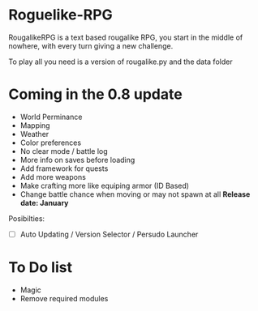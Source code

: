 # Roguelike-RPG
RougalikeRPG is a text based rougalike RPG, you start in the middle of nowhere, with every turn giving a new challenge.

To play all you need is a version of rougalike.py and the data folder


# Coming in the 0.8 update
- World Perminance
- Mapping
- Weather
- Color preferences
- No clear mode / battle log
- More info on saves before loading
- Add framework for quests
- Add more weapons
- Make crafting more like equiping armor (ID Based)
- Change battle chance when moving or may not spawn at all
__Release date:  January__

Posibilties:
- [ ] Auto Updating / Version Selector / Persudo Launcher 

# To Do list
- Magic
- Remove required modules
